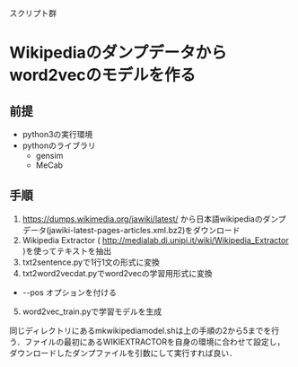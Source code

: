 スクリプト群

# Wikipediaのダンプデータからword2vecのモデルを作る

## 前提
- python3の実行環境
- pythonのライブラリ
  - gensim
  - MeCab

## 手順
1. https://dumps.wikimedia.org/jawiki/latest/ から日本語wikipediaのダンプデータ(jawiki-latest-pages-articles.xml.bz2)をダウンロード
2. Wikipedia Extractor ( http://medialab.di.unipi.it/wiki/Wikipedia_Extractor )を使ってテキストを抽出
3. txt2sentence.pyで1行1文の形式に変換
4. txt2word2vecdat.pyでword2vecの学習用形式に変換
  - --pos オプションを付ける
5. word2vec_train.pyで学習モデルを生成

同じディレクトリにあるmkwikipediamodel.shは上の手順の2から5までを行う．ファイルの最初にあるWIKIEXTRACTORを自身の環境に合わせて設定し，ダウンロードしたダンプファイルを引数にして実行すれば良い．
